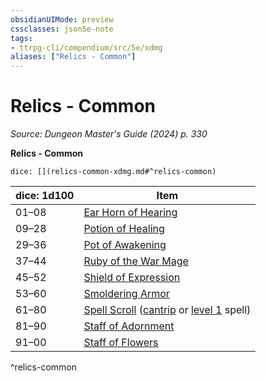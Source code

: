 ```yaml
---
obsidianUIMode: preview
cssclasses: json5e-note
tags:
- ttrpg-cli/compendium/src/5e/xdmg
aliases: ["Relics - Common"]
---
```

# Relics - Common
*Source: Dungeon Master's Guide (2024) p. 330* 

**Relics - Common**

`dice: [](relics-common-xdmg.md#^relics-common)`

| dice: 1d100 | Item |
|-------------|------|
| 01–08 | [Ear Horn of Hearing](3-Mechanics/CLI/items/ear-horn-of-hearing-xdmg.md) |
| 09–28 | [Potion of Healing](3-Mechanics/CLI/items/potion-of-healing-xdmg.md) |
| 29–36 | [Pot of Awakening](3-Mechanics/CLI/items/pot-of-awakening-xdmg.md) |
| 37–44 | [Ruby of the War Mage](3-Mechanics/CLI/items/ruby-of-the-war-mage-xdmg.md) |
| 45–52 | [Shield of Expression](3-Mechanics/CLI/items/shield-of-expression-xdmg.md) |
| 53–60 | [Smoldering Armor](3-Mechanics/CLI/items/smoldering-armor-xdmg.md) |
| 61–80 | [Spell Scroll](3-Mechanics/CLI/items/spell-scroll-xdmg.md) ([cantrip](3-Mechanics/CLI/items/spell-scroll-cantrip-xdmg.md) or [level 1](3-Mechanics/CLI/items/spell-scroll-level-1-xdmg.md) spell) |
| 81–90 | [Staff of Adornment](3-Mechanics/CLI/items/staff-of-adornment-xdmg.md) |
| 91–00 | [Staff of Flowers](3-Mechanics/CLI/items/staff-of-flowers-xdmg.md) |
^relics-common